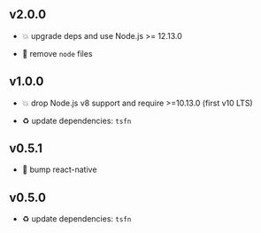 ## v2.0.0

* 💥 upgrade deps and use Node.js >= 12.13.0

* 🐞 remove `node` files

## v1.0.0

* 💥 drop Node.js v8 support and require >=10.13.0 (first v10 LTS)

* ♻️ update dependencies: `tsfn`

## v0.5.1

* 🐞 bump react-native

## v0.5.0

* ♻️ update dependencies: `tsfn`
